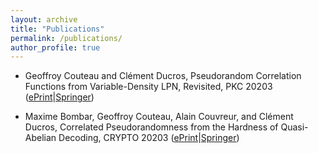 ```yaml
---
layout: archive
title: "Publications"
permalink: /publications/
author_profile: true
---
```



- Geoffroy Couteau and Clément Ducros, Pseudorandom Correlation Functions from Variable-Density LPN, Revisited, PKC 20203 ([ePrint](https://eprint.iacr.org/2023/650.pdf)|[Springer](https://link.springer.com/chapter/10.1007/978-3-031-31371-4_8))

- Maxime Bombar, Geoffroy Couteau, Alain Couvreur, and Clément Ducros, Correlated Pseudorandomness from the Hardness of Quasi-Abelian Decoding, CRYPTO 20203 ([ePrint](https://eprint.iacr.org/2023/845.pdf)|[Springer](https://link.springer.com/chapter/10.1007/978-3-031-38551-3_18))
